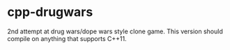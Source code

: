 # cpp-drugwars

2nd attempt at drug wars/dope wars style clone game. This version should compile on anything that supports C++11. 
